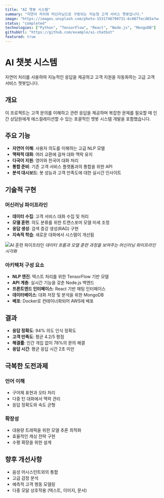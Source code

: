 ```yaml
---
title: "AI 챗봇 시스템"
summary: "자연어 처리와 머신러닝으로 구동되는 지능형 고객 서비스 챗봇입니다."
image: "https://images.unsplash.com/photo-1531746790731-6c087fecd65a?w=600&h=400&fit=crop&crop=center"
status: "completed"
technologies: ["Python", "TensorFlow", "React", "Node.js", "MongoDB"]
githubUrl: "https://github.com/example/ai-chatbot"
featured: true
---
```


# AI 챗봇 시스템

자연어 처리를 사용하여 지능적인 응답을 제공하고 고객 지원을 자동화하는 고급 고객 서비스 챗봇입니다.

## 개요

이 프로젝트는 고객 문의를 이해하고 관련 응답을 제공하며 복잡한 문제를 필요할 때 인간 상담원에게 에스컬레이션할 수 있는 포괄적인 챗봇 시스템 개발을 포함했습니다.

## 주요 기능

- **자연어 이해**: 사용자 의도를 이해하는 고급 NLP 모델
- **맥락적 대화**: 여러 교환에 걸쳐 대화 맥락 유지
- **다국어 지원**: 영어와 한국어 대화 처리
- **통합 준비**: 기존 고객 서비스 플랫폼과의 통합을 위한 API
- **분석 대시보드**: 봇 성능과 고객 만족도에 대한 실시간 인사이트

## 기술적 구현

### 머신러닝 파이프라인
- **데이터 수집**: 고객 서비스 대화 수집 및 처리
- **모델 훈련**: 의도 분류를 위한 트랜스포머 모델 미세 조정
- **응답 생성**: 검색 증강 생성(RAG) 구현
- **지속적 학습**: 새로운 대화에서 시스템이 개선됨

![AI 훈련 파이프라인](https://images.unsplash.com/photo-1677442136019-21780ecad995?w=800&h=500&fit=crop&crop=center)
*데이터 흐름과 모델 훈련 과정을 보여주는 머신러닝 파이프라인 시각화*

### 아키텍처 구성 요소
- **NLP 엔진**: 텍스트 처리를 위한 TensorFlow 기반 모델
- **API 계층**: 실시간 기능을 갖춘 Node.js 백엔드
- **프론트엔드 인터페이스**: React 기반 채팅 인터페이스
- **데이터베이스**: 대화 저장 및 분석을 위한 MongoDB
- **배포**: Docker로 컨테이너화되어 AWS에 배포

## 결과

- **응답 정확도**: 94% 의도 인식 정확도
- **고객 만족도**: 평균 4.2/5 평점
- **해결률**: 인간 개입 없이 78%의 문의 해결
- **응답 시간**: 평균 응답 시간 2초 미만

## 극복한 도전과제

### 언어 이해
- 구어체 표현과 오타 처리
- 다중 턴 대화에서 맥락 관리
- 응답 정확도와 속도 균형

### 확장성
- 대용량 트래픽을 위한 모델 추론 최적화
- 효율적인 캐싱 전략 구현
- 수평 확장을 위한 설계

## 향후 개선사항

- 음성 어시스턴트와의 통합
- 고급 감정 분석
- 예측적 고객 행동 모델링
- 다중 모달 상호작용 (텍스트, 이미지, 문서)